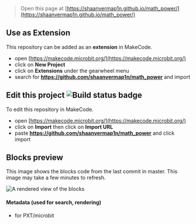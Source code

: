 
> Open this page at [https://shaanvermap1n.github.io/math_power/](https://shaanvermap1n.github.io/math_power/)

## Use as Extension

This repository can be added as an **extension** in MakeCode.

* open [https://makecode.microbit.org/](https://makecode.microbit.org/)
* click on **New Project**
* click on **Extensions** under the gearwheel menu
* search for **https://github.com/shaanvermap1n/math_power** and import

## Edit this project ![Build status badge](https://github.com/shaanvermap1n/math_power/workflows/MakeCode/badge.svg)

To edit this repository in MakeCode.

* open [https://makecode.microbit.org/](https://makecode.microbit.org/)
* click on **Import** then click on **Import URL**
* paste **https://github.com/shaanvermap1n/math_power** and click import

## Blocks preview

This image shows the blocks code from the last commit in master.
This image may take a few minutes to refresh.

![A rendered view of the blocks](https://github.com/shaanvermap1n/math_power/raw/master/.github/makecode/blocks.png)

#### Metadata (used for search, rendering)

* for PXT/microbit
<script src="https://makecode.com/gh-pages-embed.js"></script><script>makeCodeRender("{{ site.makecode.home_url }}", "{{ site.github.owner_name }}/{{ site.github.repository_name }}");</script>
